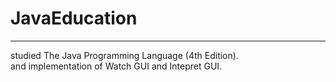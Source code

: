 JavaEducation
=============


----------


studied The Java Programming Language (4th Edition).  
and implementation of Watch GUI and Intepret GUI.